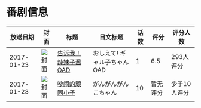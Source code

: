 # 番剧信息

|放送日期|封面|标题|日文标题|话数|评分|评分人数|
|---|---|---|---|---|---|---|
|2017-01-23|![封面](https://lain.bgm.tv/pic/cover/c/6f/1c/193270_Pp9OD.jpg)|[告诉我！辣妹子酱 OAD](https://bangumi.tv/subject/193270)|おしえて! ギャル子ちゃん OAD|1|6.5|293人评分|
|2017-01-23|![封面](https://lain.bgm.tv/pic/cover/c/c7/26/200543_1Q13I.jpg)|[吵闹的顽固小子](https://bangumi.tv/subject/200543)|がんがんがんこちゃん|10|暂无评分|少于10人评分|
